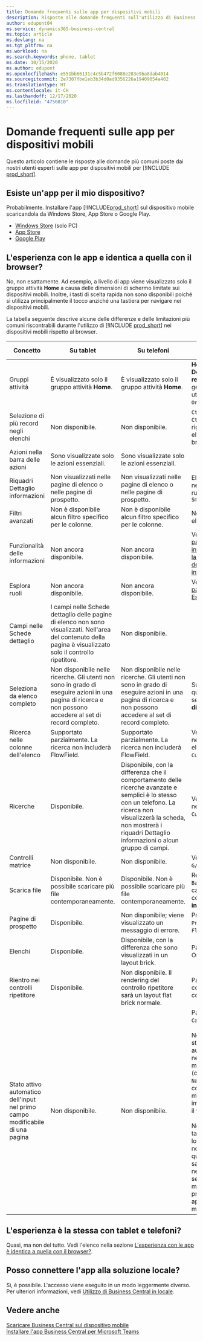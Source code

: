 ```yaml
---
title: Domande frequenti sulle app per dispositivi mobili
description: Risposte alle domande frequenti sull'utilizzo di Business Central con un telefono o un tablet.
author: edupont04
ms.service: dynamics365-business-central
ms.topic: article
ms.devlang: na
ms.tgt_pltfrm: na
ms.workload: na
ms.search.keywords: phone, tablet
ms.date: 10/15/2020
ms.author: edupont
ms.openlocfilehash: e551bb66131c4c5b472f6088e283e9ba8dab4014
ms.sourcegitcommit: 2e7307fbe1eb3b34d0ad9356226a19409054a402
ms.translationtype: HT
ms.contentlocale: it-CH
ms.lasthandoff: 12/17/2020
ms.locfileid: "4756810"
---
```

# <a name="mobile-apps-faq"></a>Domande frequenti sulle app per dispositivi mobili

Questo articolo contiene le risposte alle domande più comuni poste dai nostri utenti esperti sulle app per dispositivi mobili per [!INCLUDE [prod_short](includes/prod_short.md)].  

## <a name="is-there-an-app-for-my-device"></a>Esiste un'app per il mio dispositivo?

Probabilmente. Installare l'app [!INCLUDE[prod_short](includes/prod_short.md)] sul dispositivo mobile scaricandola da Windows Store, App Store o Google Play.

- [Windows Store](https://go.microsoft.com/fwlink/?LinkId=734848) (solo PC)
- [App Store](https://go.microsoft.com/fwlink/?LinkId=734847)
- [Google Play](https://go.microsoft.com/fwlink/?LinkId=734849)

## <a name="is-it-the-same-experience-in-the-apps-as-in-the-browser"></a>L'esperienza con le app e identica a quella con il browser?

No, non esattamente. Ad esempio, a livello di app viene visualizzato solo il gruppo attività **Home** a causa delle dimensioni di schermo limitate sui dispositivi mobili. Inoltre, i tasti di scelta rapida non sono disponibili poiché si utilizza principalmente il tocco anziché una tastiera per navigare nei dispositivi mobili.

La tabella seguente descrive alcune delle differenze e delle limitazioni più comuni riscontrabili durante l'utilizzo di [!INCLUDE [prod_short](includes/prod_short.md)] nei dispositivi mobili rispetto al browser.

| Concetto | Su tablet | Su telefoni | Esempio nel browser |
|--|--|--|--|
| Gruppi attività | È visualizzato solo il gruppo attività **Home**. | È visualizzato solo il gruppo attività **Home**. | **Home** e **Documenti registrati** nella gestione ruolo utente `Sales Order Processor`. |  |
| Selezione di più record negli elenchi | Non disponibile. | Non disponibile. | `Ctrl+A` o `Ctrl+Click` sulle righe in un elenco nel browser. |
| Azioni nella barra delle azioni | Sono visualizzate solo le azioni essenziali. | Sono visualizzate solo le azioni essenziali. |  |
| Riquadri Dettaglio informazioni | Non visualizzati nelle pagine di elenco o nelle pagine di prospetto. | Non visualizzati nelle pagine di elenco o nelle pagine di prospetto. | Elenco `Customer` nella gestione ruolo utente `Small Business` |
| Filtri avanzati | Non è disponibile alcun filtro specifico per le colonne. | Non è disponibile alcun filtro specifico per le colonne. | Nella pagina di elenco `Customer`. |
| Funzionalità delle informazioni | Non ancora disponibile. | Non ancora disponibile. | Vedi [Individuare pagine e informazioni con la funzionalità delle informazioni](ui-search.md). |  |
| Esplora ruoli | Non ancora disponibile. | Non ancora disponibile. | Vedi [Ricerca di pagine con Esplora ruoli](ui-role-explorer.md). |
| Campi nelle Schede dettaglio | I campi nelle Schede dettaglio delle pagine di elenco non sono visualizzati. Nell'area del contenuto della pagina è visualizzato solo il controllo ripetitore. | Non disponibile. |  |
| Seleziona da elenco completo | Non disponibile nelle ricerche. Gli utenti non sono in grado di eseguire azioni in una pagina di ricerca e non possono accedere al set di record completo. | Non disponibile nelle ricerche. Gli utenti non sono in grado di eseguire azioni in una pagina di ricerca e non possono accedere al set di record completo. | Sulla `Item Card` quando si seleziona **Unità di misura base**. |
| Ricerca nelle colonne dell'elenco | Supportato parzialmente. La ricerca non includerà FlowField. | Supportato parzialmente. La ricerca non includerà FlowField. | Vedi gli esempi nella pagina di elenco `Customers`. |
| Ricerche | Disponibile. | Disponibile, con la differenza che il comportamento delle ricerche avanzate e semplici è lo stesso con un telefono. La ricerca non visualizzerà la scheda, non mostrerà i riquadri Dettaglio informazioni o alcun gruppo di campi. | Vedi gli esempi nella pagina `Customer Card`. |
| Controlli matrice | Non disponibile. | Non disponibile. | Vedi l'esempio in `G/L Budget`. |
| Scarica file | Disponibile. Non è possibile scaricare più file contemporaneamente. | Disponibile. Non è possibile scaricare più file contemporaneamente. | Report `Trial Balance` nella casella di controllo **Stampa in Excel**. |
| Pagine di prospetto | Disponibile. | Non disponibile; viene visualizzato un messaggio di errore. | Prospetto `Sales Price` o `Cash Flow`. |
| Elenchi | Disponibile. | Disponibile, con la differenza che sono visualizzati in un layout brick. | Pagine Clienti o Ordini vendita. |
| Rientro nei controlli ripetitore | Disponibile. | Non disponibile. Il rendering del controllo ripetitore sarà un layout flat brick normale. | Pagine Piano dei conti e Lista contatti. |
| Stato attivo automatico dell'input nel primo campo modificabile di una pagina | Non disponibile. | Non disponibile. | Pagina `Customer Card`.<BR /><BR />Nel browser, lo stato attivo sarà automaticamente nel primo campo modificabile (come il campo `Name`), consentendo di modificare immediatamente il valore.<BR /><BR />Nelle app per tablet e telefono, lo stato attivo non sarà su questo campo; sarà invece necessario selezionare manualmente il primo campo per apportare le modifiche.|

## <a name="is-it-the-same-experience-on-tables-and-phones"></a>L'esperienza è la stessa con tablet e telefoni?

Quasi, ma non del tutto. Vedi l'elenco nella sezione [L'esperienza con le app è identica a quella con il browser?](#is-it-the-same-experience-in-the-apps-as-in-the-browser).  

## <a name="can-i-connect-the-app-to-our-on-premises-solution"></a>Posso connettere l'app alla soluzione locale?

Sì, è possibile. L'accesso viene eseguito in un modo leggermente diverso. Per ulteriori informazioni, vedi [Utilizzo di Business Central in locale](install-mobile-app.md#using-business-central-on-premises).  

## <a name="see-also"></a>Vedere anche

[Scaricare Business Central sul dispositivo mobile](install-mobile-app.md)  
[Installare l'app Business Central per Microsoft Teams](across-install-app-for-teams.md)  
